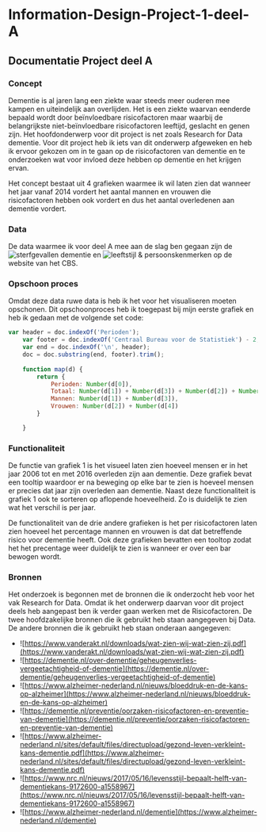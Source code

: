 # Information-Design-Project-1-deel-A

## Documentatie Project deel A

### Concept
Dementie is al jaren lang een ziekte waar steeds meer ouderen mee kampen en uiteindelijk aan overlijden. Het is een ziekte waarvan eenderde bepaald wordt door beïnvloedbare risicofactoren maar waarbij de belangrijkste niet-beïnvloedbare risicofactoren leeftijd, geslacht en genen zijn. Het hoofdonderwerp voor dit project is net zoals Research for Data dementie. Voor dit project heb ik iets van dit onderwerp afgeweken en heb ik ervoor gekozen om in te gaan op de risicofactoren van dementie en te onderzoeken wat voor invloed deze hebben op dementie en het krijgen ervan. 

Het concept bestaat uit 4 grafieken waarmee ik wil laten zien dat wanneer het jaar vanaf 2014 vordert het aantal mannen en vrouwen die risicofactoren hebben ook vordert en dus het aantal overledenen aan dementie vordert.

### Data

De data waarmee ik voor deel A mee aan de slag ben gegaan zijn de ![sterfgevallen dementie](http://statline.cbs.nl/Statweb/publication/?DM=SLNL&PA=7233&D1=422%2c424&D2=1-2&D3=0&D4=a&HDR=G2%2cG1&STB=G3%2cT&VW=T) en ![leeftstijl & persoonskenmerken](http://statline.cbs.nl/Statweb/publication/?DM=SLNL&PA=83021ned&D1=0,3,5,15-16,19,21,26,41,47-48,59,71&D2=0-13,30-42&D3=0&D4=l&VW=T) op de website van het CBS. 

### Opschoon proces
Omdat deze data ruwe data is heb ik het voor het visualiseren moeten opschonen. Dit opschoonproces heb ik toegepast bij mijn eerste grafiek en heb ik gedaan met de volgende set code:
```js
var header = doc.indexOf('Perioden');
    var footer = doc.indexOf('Centraal Bureau voor de Statistiek') - 2;
    var end = doc.indexOf('\n', header);
    doc = doc.substring(end, footer).trim();
    
    function map(d) {
        return {
            Perioden: Number(d[0]),
            Totaal: Number(d[1]) + Number(d[3]) + Number(d[2]) + Number(d[4]),
            Mannen: Number(d[1]) + Number(d[3]),
            Vrouwen: Number(d[2]) + Number(d[4])
        }

    }
``` 

### Functionaliteit

De functie van grafiek 1 is het visueel laten zien hoeveel mensen er in het jaar 2006 tot en met 2016 overleden zijn aan dementie. Deze grafiek bevat een tooltip waardoor er na beweging op elke bar te zien is hoeveel mensen er precies dat jaar zijn overleden aan dementie. Naast deze functionaliteit is grafiek 1 ook te sorteren op aflopende hoeveelheid. Zo is duidelijk te zien wat het verschil is per jaar. 

De functionaliteit van de drie andere grafieken is het per risicofactoren laten zien hoeveel het percentage mannen en vrouwen is dat dat betreffende risico voor dementie heeft. Ook deze grafieken bevatten een tooltop zodat het het precentage weer duidelijk te zien is wanneer er over een bar bewogen wordt. 

### Bronnen
Het onderzoek is begonnen met de bronnen die ik onderzocht heb voor het vak Research for Data. Omdat ik het onderwerp daarvan voor dit project deels heb aangepast ben ik verder gaan werken met de Risicofactoren. De twee hoofdzakelijke bronnen die ik gebruikt heb staan aangegeven bij Data. De andere bronnen die ik gebruikt heb staan onderaan aangegeven:

* ![https://www.vanderakt.nl/downloads/wat-zien-wij-wat-zien-zij.pdf](https://www.vanderakt.nl/downloads/wat-zien-wij-wat-zien-zij.pdf)
* ![https://dementie.nl/over-dementie/geheugenverlies-vergeetachtigheid-of-dementie](https://dementie.nl/over-dementie/geheugenverlies-vergeetachtigheid-of-dementie)
* ![https://www.alzheimer-nederland.nl/nieuws/bloeddruk-en-de-kans-op-alzheimer](https://www.alzheimer-nederland.nl/nieuws/bloeddruk-en-de-kans-op-alzheimer)
* ![https://dementie.nl/preventie/oorzaken-risicofactoren-en-preventie-van-dementie](https://dementie.nl/preventie/oorzaken-risicofactoren-en-preventie-van-dementie)
* ![https://www.alzheimer-nederland.nl/sites/default/files/directupload/gezond-leven-verkleint-kans-dementie.pdf](https://www.alzheimer-nederland.nl/sites/default/files/directupload/gezond-leven-verkleint-kans-dementie.pdf)
* ![https://www.nrc.nl/nieuws/2017/05/16/levensstijl-bepaalt-helft-van-dementiekans-9172600-a1558967](https://www.nrc.nl/nieuws/2017/05/16/levensstijl-bepaalt-helft-van-dementiekans-9172600-a1558967)
* ![https://www.alzheimer-nederland.nl/dementie](https://www.alzheimer-nederland.nl/dementie)
